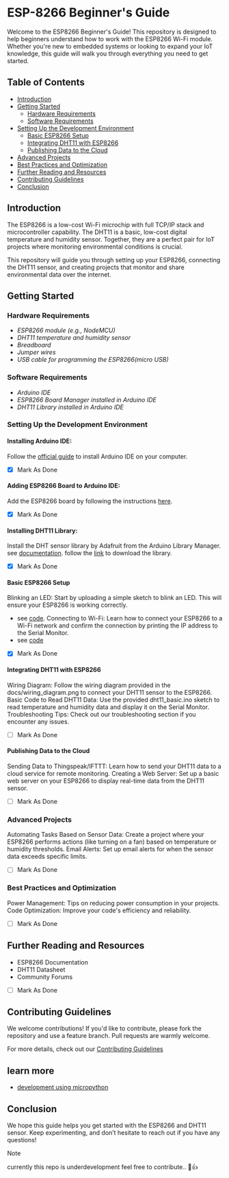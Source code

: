 # ESP-8266 Beginner's Guide

Welcome to the ESP8266 Beginner's Guide! This repository is designed to help beginners understand how to work with the ESP8266 Wi-Fi module. Whether you're new to embedded systems or looking to expand your IoT knowledge, this guide will walk you through everything you need to get started.

## Table of Contents

* [Introduction](#Introduction)
* [Getting Started](#Getting-Started)
    * [Hardware Requirements](#Hardware-Requirements)
    * [Software Requirements](#Software-Requirements)
* [Setting Up the Development Environment](#Setting-Up-the-Development-Environment)
    * [Basic ESP8266 Setup](#Basic-ESP8266-Setup)
    * [Integrating DHT11 with ESP8266](#Integrating-DHT11-with-ESP8266)
    * [Publishing Data to the Cloud](#Publishing-Data-to-the-Cloud)
* [Advanced Projects](#Advanced-Projects)
* [Best Practices and Optimization](#Best-Practices-and-Optimization)
* [Further Reading and Resources](#Further-Reading-and-Resources)
* [Contributing Guidelines](#Contributing-Guidelines)
* [Conclusion](#Conclusion)

## Introduction 

The ESP8266 is a low-cost Wi-Fi microchip with full TCP/IP stack and microcontroller capability. The DHT11 is a basic, low-cost digital temperature and humidity sensor. Together, they are a perfect pair for IoT projects where monitoring environmental conditions is crucial.

This repository will guide you through setting up your ESP8266, connecting the DHT11 sensor, and creating projects that monitor and share environmental data over the internet.

## Getting Started
### Hardware Requirements

* *ESP8266 module (e.g., NodeMCU)*
* *DHT11 temperature and humidity sensor*
* *Breadboard*
* *Jumper wires*
* *USB cable for programming the ESP8266(micro USB)*

### Software Requirements
* *Arduino IDE*
* *ESP8266 Board Manager installed in Arduino IDE*
* *DHT11 Library installed in Arduino IDE*

### Setting Up the Development Environment

#### Installing Arduino IDE:
Follow the [official guide](https://www.arduino.cc/en/software) to install Arduino IDE on your computer.
- [x] Mark As Done
#### Adding ESP8266 Board to Arduino IDE: 
Add the ESP8266 board by following the instructions [here](https://randomnerdtutorials.com/how-to-install-esp8266-board-arduino-ide/).
- [x] Mark As Done
#### Installing DHT11 Library: 
Install the DHT sensor library by Adafruit from the Arduino Library Manager.
see [documentation](https://learn.adafruit.com/dht).
follow the [link](https://learn.adafruit.com/dht/using-a-dhtxx-sensor-with-arduino) to download the library.
- [x] Mark As Done

#### Basic ESP8266 Setup
Blinking an LED: Start by uploading a simple sketch to blink an LED. This will ensure your ESP8266 is working correctly.
* see [code](codes/DHT11/blink.ino).
Connecting to Wi-Fi: Learn how to connect your ESP8266 to a Wi-Fi network and confirm the connection by printing the IP address to the Serial Monitor.
* see [code](codes/DHT11/wifi.ino)
- [x] Mark As Done

#### Integrating DHT11 with ESP8266
Wiring Diagram: Follow the wiring diagram provided in the docs/wiring_diagram.png to connect your DHT11 sensor to the ESP8266.
Basic Code to Read DHT11 Data: Use the provided dht11_basic.ino sketch to read temperature and humidity data and display it on the Serial Monitor.
Troubleshooting Tips: Check out our troubleshooting section if you encounter any issues.
- [ ] Mark As Done
#### Publishing Data to the Cloud
Sending Data to Thingspeak/IFTTT: Learn how to send your DHT11 data to a cloud service for remote monitoring.
Creating a Web Server: Set up a basic web server on your ESP8266 to display real-time data from the DHT11 sensor.
- [ ] Mark As Done
### Advanced Projects
Automating Tasks Based on Sensor Data: Create a project where your ESP8266 performs actions (like turning on a fan) based on temperature or humidity thresholds.
Email Alerts: Set up email alerts for when the sensor data exceeds specific limits.
- [ ] Mark As Done
### Best Practices and Optimization
Power Management: Tips on reducing power consumption in your projects.
Code Optimization: Improve your code's efficiency and reliability.
- [ ] Mark As Done
## Further Reading and Resources
* ESP8266 Documentation
* DHT11 Datasheet
* Community Forums
- [ ] Mark As Done

## Contributing Guidelines

We welcome contributions! If you'd like to contribute, please fork the repository and use a feature branch. Pull requests are warmly welcome.

For more details, check out our [Contributing Guidelines](docs/CONTRIBUTING.md)

## learn more 
* [development using micropython](https://docs.micropython.org/en/latest/esp8266/quickref.html)

## Conclusion
We hope this guide helps you get started with the ESP8266 and DHT11 sensor. Keep experimenting, and don’t hesitate to reach out if you have any questions!

> [!NOTE]
> currently this repo is underdevelopment feel free to contribute.. :gift_heart::thumbsup:


